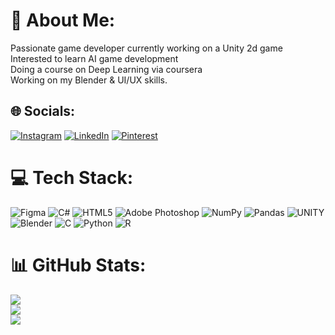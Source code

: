 # 🐥 About Me:
Passionate game developer currently working on a Unity 2d game<br>Interested to learn AI game development<br>Doing a course on Deep Learning via coursera<br>Working on my Blender & UI/UX skills.<br>


## 🌐 Socials:
[![Instagram](https://img.shields.io/badge/Instagram-%23E4405F.svg?logo=Instagram&logoColor=white)](https://instagram.com/sanjj1628) [![LinkedIn](https://img.shields.io/badge/LinkedIn-%230077B5.svg?logo=linkedin&logoColor=white)](https://linkedin.com/in/sanj16) [![Pinterest](https://img.shields.io/badge/Pinterest-%23E60023.svg?logo=Pinterest&logoColor=white)](https://pinterest.com/idontknowwhattochooselmao) 

# 💻 Tech Stack:
![Figma](https://img.shields.io/badge/figma-%23F24E1E.svg?style=flat&logo=figma&logoColor=white) ![C#](https://img.shields.io/badge/c%23-%23239120.svg?style=flat&logo=c-sharp&logoColor=white) ![HTML5](https://img.shields.io/badge/html5-%23E34F26.svg?style=flat&logo=html5&logoColor=white) ![Adobe Photoshop](https://img.shields.io/badge/adobephotoshop-%2331A8FF.svg?style=flat&logo=adobephotoshop&logoColor=white) ![NumPy](https://img.shields.io/badge/numpy-%23013243.svg?style=flat&logo=numpy&logoColor=white) ![Pandas](https://img.shields.io/badge/pandas-%23150458.svg?style=flat&logo=pandas&logoColor=white) ![UNITY](https://img.shields.io/badge/Unity-%2320232a.svg?style=flat&logo=unity&logoColor=white) ![Blender](https://img.shields.io/badge/blender-%23F5792A.svg?style=flat&logo=blender&logoColor=white) ![C](https://img.shields.io/badge/c-%2300599C.svg?style=flat&logo=c&logoColor=white) ![Python](https://img.shields.io/badge/python-3670A0?style=flat&logo=python&logoColor=ffdd54) ![R](https://img.shields.io/badge/r-%23276DC3.svg?style=flat&logo=r&logoColor=white)
# 📊 GitHub Stats:
![](https://github-readme-stats.vercel.app/api?username=sanj16&theme=dark&hide_border=false&include_all_commits=false&count_private=false)<br/>
![](https://github-readme-streak-stats.herokuapp.com/?user=sanj16&theme=dark&hide_border=false)<br/>
![](https://github-readme-stats.vercel.app/api/top-langs/?username=sanj16&theme=dark&hide_border=false&include_all_commits=false&count_private=false&layout=compact)

